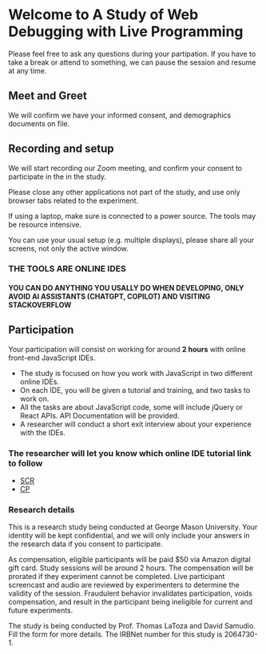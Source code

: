 # Welcome to A Study of Web Debugging with Live Programming

Please feel free to ask any questions during your partipation. If you have to take a break or attend to something, we can pause the session and resume at any time.

## Meet and Greet

We will confirm we have your informed consent, and demographics documents on file.

## Recording and setup

We will start recording our Zoom meeting, and confirm your consent to participate in the in the study.


Please close any other applications not part of the study, and use only browser tabs related to the experiment.

If using a laptop, make sure is connected to a power source. The tools may be resource intensive.

You can use your usual setup (e.g. multiple displays), please share all your screens, not only the active window.

### THE TOOLS ARE ONLINE IDES
#### YOU CAN DO ANYTHING YOU USALLY DO WHEN DEVELOPING, ONLY AVOID AI ASSISTANTS (CHATGPT, COPILOT) AND VISITING STACKOVERFLOW

## Participation

Your participation will consist on working for around **2 hours** with online front-end JavaScript IDEs.
   - The study is focused on how you work with JavaScript in two different online IDEs.
   - On each IDE, you will be given a tutorial and training, and two tasks to work on. 
   - All the tasks are about JavaScript code, some will include jQuery or React APIs. API Documentation will be provided.
   - A researcher will conduct a short exit interview about your experience with the IDEs.

### The researcher will let you know which online IDE tutorial link to follow
- [SCR](https://github.com/luminaxster/2024-study-a/blob/main/Tool-SCR-tutorial.md)
- [CP](https://github.com/luminaxster/2024-study-a/blob/main/Tool-CP-tutorial.md)


### Research details
This is a research study being conducted at George Mason University. Your identity will be kept confidential, and we will only include your answers in the research data if you consent to participate.

As compensation, eligible participants will be paid $50 via Amazon digital gift card. Study sessions will be around 2 hours. The compensation will be prorated if they experiment cannot be completed. Live participant screencast and audio are reviewed by experimenters to determine the validity of the session. Fraudulent behavior invalidates participation, voids compensation, and result in the participant being ineligible for current and future experiments.

The study is being conducted by Prof. Thomas LaToza and David Samudio. Fill the form for more details. The IRBNet number for this study is 2064730-1.

